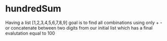 # hundredSum

Having a list [1,2,3,4,5,6,7,8,9] goal is to find all combinations using only + - or concatenate between two digits from our initial list which has a final evalutation equal to 100
